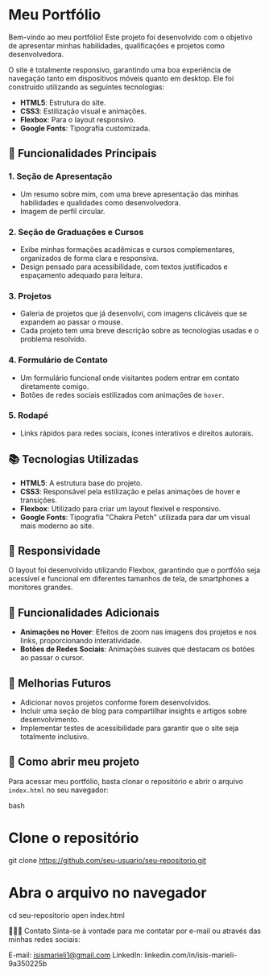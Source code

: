 # Meu Portfólio

Bem-vindo ao meu portfólio! Este projeto foi desenvolvido com o objetivo de apresentar minhas habilidades, qualificações e projetos como desenvolvedora. 

O site é totalmente responsivo, garantindo uma boa experiência de navegação tanto em dispositivos móveis quanto em desktop. Ele foi construído utilizando as seguintes tecnologias:

- **HTML5**: Estrutura do site.
- **CSS3**: Estilização visual e animações.
- **Flexbox**: Para o layout responsivo.
- **Google Fonts**: Tipografia customizada.

## 🎨 Funcionalidades Principais

### 1. **Seção de Apresentação**
   - Um resumo sobre mim, com uma breve apresentação das minhas habilidades e qualidades como desenvolvedora.
   - Imagem de perfil circular.

### 2. **Seção de Graduações e Cursos**
   - Exibe minhas formações acadêmicas e cursos complementares, organizados de forma clara e responsiva.
   - Design pensado para acessibilidade, com textos justificados e espaçamento adequado para leitura.

### 3. **Projetos**
   - Galeria de projetos que já desenvolvi, com imagens clicáveis que se expandem ao passar o mouse.
   - Cada projeto tem uma breve descrição sobre as tecnologias usadas e o problema resolvido.
   
### 4. **Formulário de Contato**
   - Um formulário funcional onde visitantes podem entrar em contato diretamente comigo.
   - Botões de redes sociais estilizados com animações de `hover`.

### 5. **Rodapé**
   - Links rápidos para redes sociais, ícones interativos e direitos autorais.

## 📚 Tecnologias Utilizadas

- **HTML5**: A estrutura base do projeto.
- **CSS3**: Responsável pela estilização e pelas animações de hover e transições.
- **Flexbox**: Utilizado para criar um layout flexível e responsivo.
- **Google Fonts**: Tipografia "Chakra Petch" utilizada para dar um visual mais moderno ao site.

## 📱 Responsividade

O layout foi desenvolvido utilizando Flexbox, garantindo que o portfólio seja acessível e funcional em diferentes tamanhos de tela, de smartphones a monitores grandes.

## 🌟 Funcionalidades Adicionais

- **Animações no Hover**: Efeitos de zoom nas imagens dos projetos e nos links, proporcionando interatividade.
- **Botões de Redes Sociais**: Animações suaves que destacam os botões ao passar o cursor.

## 🎯 Melhorias Futuros

- Adicionar novos projetos conforme forem desenvolvidos.
- Incluir uma seção de blog para compartilhar insights e artigos sobre desenvolvimento.
- Implementar testes de acessibilidade para garantir que o site seja totalmente inclusivo.

## 🚀 Como abrir meu projeto

Para acessar meu portfólio, basta clonar o repositório e abrir o arquivo `index.html` no seu navegador:

bash
# Clone o repositório
git clone https://github.com/seu-usuario/seu-repositorio.git

# Abra o arquivo no navegador
cd seu-repositorio
open index.html

👩🏽‍💻 Contato
Sinta-se à vontade para me contatar por e-mail ou através das minhas redes sociais:

E-mail: isismarieli1@gmail.com
LinkedIn: linkedin.com/in/isis-marieli-9a350225b


